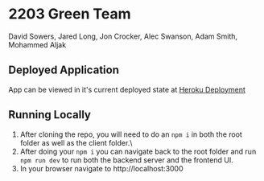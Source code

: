 # 2203 Green Team

David Sowers, Jared Long, Jon Crocker, Alec Swanson, Adam Smith, Mohammed Aljak

## Deployed Application

App can be viewed in it's current deployed state at
[Heroku Deployment](https://bookstore-green-team.herokuapp.com)

## Running Locally

1. After cloning the repo, you will need to do an `npm i` in both the root folder as well as the
   client folder.\
2. After doing your `npm i` you can navigate back to the root folder and run `npm run dev` to run
   both the backend server and the frontend UI.
3. In your browser navigate to http://localhost:3000
